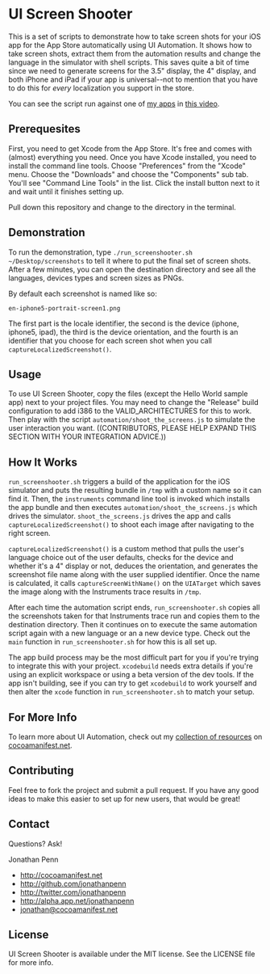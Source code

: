 UI Screen Shooter
=================

This is a set of scripts to demonstrate how to take screen shots for your iOS app for the App Store automatically using UI Automation. It shows how to take screen shots, extract them from the automation results and change the language in the simulator with shell scripts. This saves quite a bit of time since we need to generate screens for the 3.5" display, the 4" display, and both iPhone and iPad if your app is universal--not to mention that you have to do this for *every* localization you support in the store.

You can see the script run against one of [my apps](http://readmoreapp.com) in [this video][readmorevid].

  [readmorevid]: http://nl1551.s3.amazonaws.com/cocoamanifest.net/2012/readmore-screenshots.mov

## Prerequesites

First, you need to get Xcode from the App Store. It's free and comes with (almost) everything you need. Once you have Xcode installed, you need to install the command line tools. Choose "Preferences" from the "Xcode" menu. Choose the "Downloads" and choose the "Components" sub tab. You'll see "Command Line Tools" in the list. Click the install button next to it and wait until it finishes setting up.

Pull down this repository and change to the directory in the terminal.

## Demonstration

To run the demonstration, type `./run_screenshooter.sh ~/Desktop/screenshots` to tell it where to put the final set of screen shots. After a few minutes, you can open the destination directory and see all the languages, devices types and screen sizes as PNGs.

By default each screenshot is named like so:

    en-iphone5-portrait-screen1.png

The first part is the locale identifier, the second is the device (iphone, iphone5, ipad), the third is the device orientation, and the fourth is an identifier that you choose for each screen shot when you call `captureLocalizedScreenshot()`.

## Usage

To use UI Screen Shooter, copy the files (except the Hello World sample app) next to your project files. You may need to change the "Release" build configuration to add i386 to the VALID_ARCHITECTURES for this to work. Then play with the script `automation/shoot_the_screens.js` to simulate the user interaction you want. ((CONTRIBUTORS, PLEASE HELP EXPAND THIS SECTION WITH YOUR INTEGRATION ADVICE.))

## How It Works

`run_screenshooter.sh` triggers a build of the application for the iOS simulator and puts the resulting bundle in `/tmp` with a custom name so it can find it.  Then, the `instruments` command line tool is invoked which installs the app bundle and then executes `automation/shoot_the_screens.js` which drives the simulator. `shoot_the_screens.js` drives the app and calls `captureLocalizedScreenshot()` to shoot each image after navigating to the right screen.

`captureLocalizedScreenshot()` is a custom method that pulls the user's language choice out of the user defaults, checks for the device and whether it's a 4" display or not, deduces the orientation, and generates the screenshot file name along with the user supplied identifier. Once the name is calculated, it calls `captureScreenWithName()` on the `UIATarget` which saves the image along with the Instruments trace results in `/tmp`.

After each time the automation script ends, `run_screenshooter.sh` copies all the screenshots taken for that Instruments trace run and copies them to the destination directory. Then it continues on to execute the same automation script again with a new language or an a new device type. Check out the `main` function in `run_screenshooter.sh` for how this is all set up.

The app build process may be the most difficult part for you if you're trying to integrate this with your project. `xcodebuild` needs extra details if you're using an explicit workspace or using a beta version of the dev tools. If the app isn't building, see if you can try to get `xcodebuild` to work yourself and then alter the `xcode` function in `run_screenshooter.sh` to match your setup.

## For More Info

To learn more about UI Automation, check out my [collection of resources][automation] on [cocoamanifest.net](http://cocoamanifest.net).

  [automation]: http://cocoamanifest.net/features/#ui_automation

## Contributing

Feel free to fork the project and submit a pull request. If you have any good ideas to make this easier to set up for new users, that would be great!

## Contact

Questions? Ask!

Jonathan Penn

- http://cocoamanifest.net
- http://github.com/jonathanpenn
- http://twitter.com/jonathanpenn
- http://alpha.app.net/jonathanpenn
- jonathan@cocoamanifest.net

## License

UI Screen Shooter is available under the MIT license. See the LICENSE file for more info.
